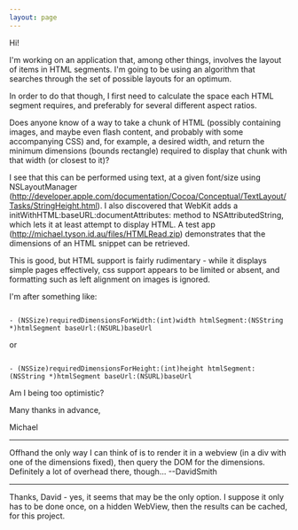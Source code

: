 ```yaml
---
layout: page
---
```




Hi!

I'm working on an application that, among other things, involves the layout of items in HTML segments.  I'm going to be using an algorithm that searches through the set of possible layouts for an optimum.

In order to do that though, I first need to calculate the space each HTML segment requires, and preferably for several different aspect ratios.

Does anyone know of a way to take a chunk of HTML (possibly containing images, and maybe even flash content, and probably with some accompanying CSS) and, for example, a  desired width, and return the minimum dimensions (bounds rectangle) required to display that chunk with that width (or closest to it)?

I see that this can be performed using text, at a given font/size using NSLayoutManager (http://developer.apple.com/documentation/Cocoa/Conceptual/TextLayout/Tasks/StringHeight.html).  I also discovered that WebKit adds a     initWithHTML:baseURL:documentAttributes: method to NSAttributedString, which lets it at least attempt to display HTML.  A test app (http://michael.tyson.id.au/files/HTMLRead.zip) demonstrates that the dimensions of an HTML snippet can be retrieved.

This is good, but HTML support is fairly rudimentary - while it displays simple pages effectively, css support appears to be limited or absent, and formatting such as left alignment on images is ignored.

I'm after something like:

<code>
- (NSSize)requiredDimensionsForWidth:(int)width htmlSegment:(NSString *)htmlSegment baseUrl:(NSURL)baseUrl
</code>

or

<code>
- (NSSize)requiredDimensionsForHeight:(int)height htmlSegment:(NSString *)htmlSegment baseUrl:(NSURL)baseUrl
</code>

Am I being too optimistic?

Many thanks in advance,

Michael

----

Offhand the only way I can think of is to render it in a webview (in a div with one of the dimensions fixed), then query the DOM for the dimensions. Definitely a lot of overhead there, though... --DavidSmith

----

Thanks, David - yes, it seems that may be the only option.  I suppose it only has to be done once, on a hidden WebView, then the results can be cached, for this project.
